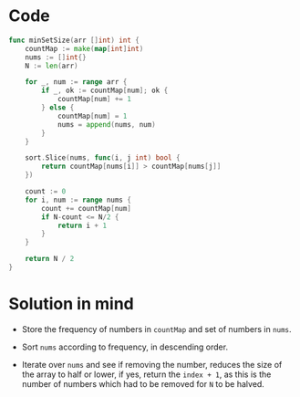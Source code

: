 Code
====

```go
func minSetSize(arr []int) int {
	countMap := make(map[int]int)
	nums := []int{}
	N := len(arr)

	for _, num := range arr {
		if _, ok := countMap[num]; ok {
			countMap[num] += 1
		} else {
			countMap[num] = 1
			nums = append(nums, num)
		}
	}

	sort.Slice(nums, func(i, j int) bool {
		return countMap[nums[i]] > countMap[nums[j]]
	})

	count := 0
	for i, num := range nums {
		count += countMap[num]
		if N-count <= N/2 {
			return i + 1
		}
	}

	return N / 2
}
```

Solution in mind
================

-	Store the frequency of numbers in `countMap` and set of numbers in `nums`.

-	Sort `nums` according to frequency, in descending order.

-	Iterate over `nums` and see if removing the number, reduces the size of the array to half or lower, if yes, return the `index + 1`, as this is the number of numbers which had to be removed for `N` to be halved.
